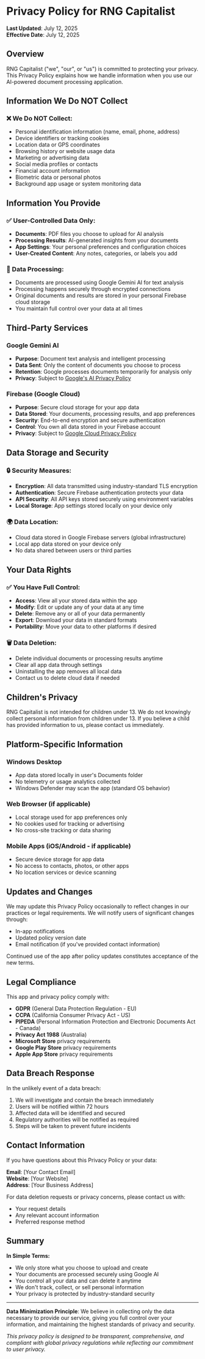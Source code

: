 # Privacy Policy for RNG Capitalist

**Last Updated**: July 12, 2025  
**Effective Date**: July 12, 2025

## Overview

RNG Capitalist ("we", "our", or "us") is committed to protecting your privacy. This Privacy Policy explains how we handle information when you use our AI-powered document processing application.

## Information We Do NOT Collect

### ❌ We Do NOT Collect:
- Personal identification information (name, email, phone, address)
- Device identifiers or tracking cookies
- Location data or GPS coordinates
- Browsing history or website usage data
- Marketing or advertising data
- Social media profiles or contacts
- Financial account information
- Biometric data or personal photos
- Background app usage or system monitoring data

## Information You Provide

### ✅ User-Controlled Data Only:
- **Documents**: PDF files you choose to upload for AI analysis
- **Processing Results**: AI-generated insights from your documents
- **App Settings**: Your personal preferences and configuration choices
- **User-Created Content**: Any notes, categories, or labels you add

### 🔄 Data Processing:
- Documents are processed using Google Gemini AI for text analysis
- Processing happens securely through encrypted connections
- Original documents and results are stored in your personal Firebase cloud storage
- You maintain full control over your data at all times

## Third-Party Services

### Google Gemini AI
- **Purpose**: Document text analysis and intelligent processing
- **Data Sent**: Only the content of documents you choose to process
- **Retention**: Google processes documents temporarily for analysis only
- **Privacy**: Subject to [Google's AI Privacy Policy](https://policies.google.com/privacy)

### Firebase (Google Cloud)
- **Purpose**: Secure cloud storage for your app data
- **Data Stored**: Your documents, processing results, and app preferences
- **Security**: End-to-end encryption and secure authentication
- **Control**: You own all data stored in your Firebase account
- **Privacy**: Subject to [Google Cloud Privacy Policy](https://cloud.google.com/privacy)

## Data Storage and Security

### 🔒 Security Measures:
- **Encryption**: All data transmitted using industry-standard TLS encryption
- **Authentication**: Secure Firebase authentication protects your data
- **API Security**: All API keys stored securely using environment variables
- **Local Storage**: App settings stored locally on your device only

### 🌍 Data Location:
- Cloud data stored in Google Firebase servers (global infrastructure)
- Local app data stored on your device only
- No data shared between users or third parties

## Your Data Rights

### ✅ You Have Full Control:
- **Access**: View all your stored data within the app
- **Modify**: Edit or update any of your data at any time
- **Delete**: Remove any or all of your data permanently
- **Export**: Download your data in standard formats
- **Portability**: Move your data to other platforms if desired

### 🗑️ Data Deletion:
- Delete individual documents or processing results anytime
- Clear all app data through settings
- Uninstalling the app removes all local data
- Contact us to delete cloud data if needed

## Children's Privacy

RNG Capitalist is not intended for children under 13. We do not knowingly collect personal information from children under 13. If you believe a child has provided information to us, please contact us immediately.

## Platform-Specific Information

### Windows Desktop
- App data stored locally in user's Documents folder
- No telemetry or usage analytics collected
- Windows Defender may scan the app (standard OS behavior)

### Web Browser (if applicable)
- Local storage used for app preferences only
- No cookies used for tracking or advertising
- No cross-site tracking or data sharing

### Mobile Apps (iOS/Android - if applicable)
- Secure device storage for app data
- No access to contacts, photos, or other apps
- No location services or device scanning

## Updates and Changes

We may update this Privacy Policy occasionally to reflect changes in our practices or legal requirements. We will notify users of significant changes through:
- In-app notifications
- Updated policy version date
- Email notification (if you've provided contact information)

Continued use of the app after policy updates constitutes acceptance of the new terms.

## Legal Compliance

This app and privacy policy comply with:
- **GDPR** (General Data Protection Regulation - EU)
- **CCPA** (California Consumer Privacy Act - US)
- **PIPEDA** (Personal Information Protection and Electronic Documents Act - Canada)
- **Privacy Act 1988** (Australia)
- **Microsoft Store** privacy requirements
- **Google Play Store** privacy requirements
- **Apple App Store** privacy requirements

## Data Breach Response

In the unlikely event of a data breach:
1. We will investigate and contain the breach immediately
2. Users will be notified within 72 hours
3. Affected data will be identified and secured
4. Regulatory authorities will be notified as required
5. Steps will be taken to prevent future incidents

## Contact Information

If you have questions about this Privacy Policy or your data:

**Email**: [Your Contact Email]  
**Website**: [Your Website]  
**Address**: [Your Business Address]

For data deletion requests or privacy concerns, please contact us with:
- Your request details
- Any relevant account information
- Preferred response method

## Summary

**In Simple Terms:**
- We only store what you choose to upload and create
- Your documents are processed securely using Google AI
- You control all your data and can delete it anytime
- We don't track, collect, or sell personal information
- Your privacy is protected by industry-standard security

---

**Data Minimization Principle**: We believe in collecting only the data necessary to provide our service, giving you full control over your information, and maintaining the highest standards of privacy and security.

*This privacy policy is designed to be transparent, comprehensive, and compliant with global privacy regulations while reflecting our commitment to user privacy.*
